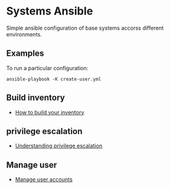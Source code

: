 Systems Ansible
===============


Simple ansible configuration of base systems accorss different environments.


Examples
--------

To run a particular configuration:
```
ansible-playbook -K create-user.yml
```

Build inventory
---------------

- [How to build your inventory](https://docs.ansible.com/ansible/latest/user_guide/intro_inventory.html)

privilege escalation
--------------------

- [Understanding privilege escalation](https://docs.ansible.com/ansible/latest/user_guide/become.html)

Manage user
-----------

- [Manage user accounts](https://docs.ansible.com/ansible/latest/collections/ansible/builtin/user_module.html#return-password)
